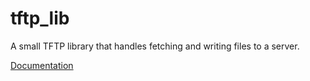 # tftp_lib

A small TFTP library that handles fetching and writing files to a server.

[Documentation](https://nicksworld.github.io/tftp_lib/tftp_lib/index.html)
